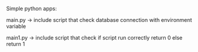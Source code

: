 Simple python apps:

main.py -> include script that check database connection with environment variable

main1.py -> include script that check if script run correctly return 0 else return 1

